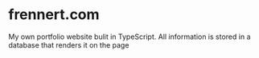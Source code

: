 # frennert.com
My own portfolio website bulit in TypeScript. All information is stored in a database that renders it on the page
